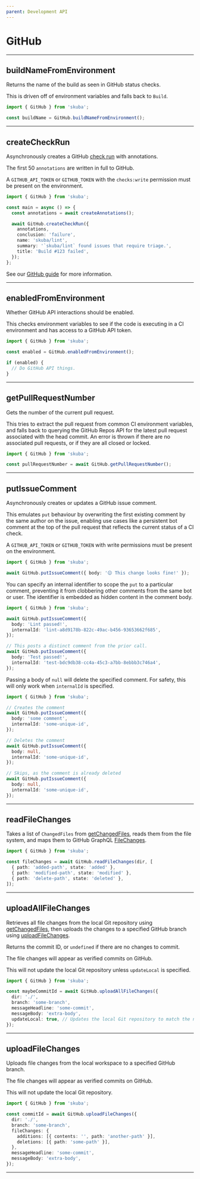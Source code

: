 ```yaml
---
parent: Development API
---
```


# GitHub

---

## buildNameFromEnvironment

Returns the name of the build as seen in GitHub status checks.

This is driven off of environment variables and falls back to `Build`.

```typescript
import { GitHub } from 'skuba';

const buildName = GitHub.buildNameFromEnvironment();
```

---

## createCheckRun

Asynchronously creates a GitHub [check run] with annotations.

The first 50 `annotations` are written in full to GitHub.

A `GITHUB_API_TOKEN` or `GITHUB_TOKEN` with the `checks:write` permission must be present on the environment.

```typescript
import { GitHub } from 'skuba';

const main = async () => {
  const annotations = await createAnnotations();

  await GitHub.createCheckRun({
    annotations,
    conclusion: 'failure',
    name: 'skuba/lint',
    summary: '`skuba/lint` found issues that require triage.',
    title: 'Build #123 failed',
  });
};
```

See our [GitHub guide] for more information.

---

## enabledFromEnvironment

Whether GitHub API interactions should be enabled.

This checks environment variables to see if the code is executing in a CI
environment and has access to a GitHub API token.

```typescript
import { GitHub } from 'skuba';

const enabled = GitHub.enabledFromEnvironment();

if (enabled) {
  // Do GitHub API things.
}
```

---

## getPullRequestNumber

Gets the number of the current pull request.

This tries to extract the pull request from common CI environment variables,
and falls back to querying the GitHub Repos API for the latest pull request associated with the head commit.
An error is thrown if there are no associated pull requests, or if they are all closed or locked.

```typescript
import { GitHub } from 'skuba';

const pullRequestNumber = await GitHub.getPullRequestNumber();
```

---

## putIssueComment

Asynchronously creates or updates a GitHub issue comment.

This emulates `put` behaviour by overwriting the first existing comment by the same author on the issue,
enabling use cases like a persistent bot comment at the top of the pull request that reflects the current status of a CI check.

A `GITHUB_API_TOKEN` or `GITHUB_TOKEN` with write permissions must be present on the environment.

```typescript
import { GitHub } from 'skuba';

await GitHub.putIssueComment({ body: '😌 This change looks fine!' });
```

You can specify an internal identifier to scope the `put` to a particular comment,
preventing it from clobbering other comments from the same bot or user.
The identifier is embedded as hidden content in the comment body.

```typescript
import { GitHub } from 'skuba';

await GitHub.putIssueComment({
  body: 'Lint passed!',
  internalId: 'lint-a8d9178b-822c-49ac-b456-93653662f685',
});

// This posts a distinct comment from the prior call.
await GitHub.putIssueComment({
  body: 'Test passed!',
  internalId: 'test-bdc9db38-cc4a-45c3-a7bb-8ebbb3c746a4',
});
```

Passing a body of `null` will delete the specified comment.
For safety, this will only work when `internalId` is specified.

```typescript
import { GitHub } from 'skuba';

// Creates the comment
await GitHub.putIssueComment({
  body: 'some comment',
  internalId: 'some-unique-id',
});

// Deletes the comment
await GitHub.putIssueComment({
  body: null,
  internalId: 'some-unique-id',
});

// Skips, as the comment is already deleted
await GitHub.putIssueComment({
  body: null,
  internalId: 'some-unique-id',
});
```

---

## readFileChanges

Takes a list of `ChangedFiles` from [getChangedFiles],
reads them from the file system,
and maps them to GitHub GraphQL [FileChanges].

```typescript
import { GitHub } from 'skuba';

const fileChanges = await GitHub.readFileChanges(dir, [
  { path: 'added-path', state: 'added' },
  { path: 'modified-path', state: 'modified' },
  { path: 'delete-path', state: 'deleted' },
]);
```

---

## uploadAllFileChanges

Retrieves all file changes from the local Git repository using [getChangedFiles],
then uploads the changes to a specified GitHub branch using [uploadFileChanges](#uploadfilechanges).

Returns the commit ID, or `undefined` if there are no changes to commit.

The file changes will appear as verified commits on GitHub.

This will not update the local Git repository unless `updateLocal` is specified.

```typescript
import { GitHub } from 'skuba';

const maybeCommitId = await GitHub.uploadAllFileChanges({
  dir: './',
  branch: 'some-branch',
  messageHeadline: 'some-commit',
  messageBody: 'extra-body',
  updateLocal: true, // Updates the local Git repository to match the new remote branch state
});
```

---

## uploadFileChanges

Uploads file changes from the local workspace to a specified GitHub branch.

The file changes will appear as verified commits on GitHub.

This will not update the local Git repository.

```typescript
import { GitHub } from 'skuba';

const commitId = await GitHub.uploadFileChanges({
  dir: './',
  branch: 'some-branch',
  fileChanges: {
    additions: [{ contents: '', path: 'another-path' }],
    deletions: [{ path: 'some-path' }],
  },
  messageHeadline: 'some-commit',
  messageBody: 'extra-body',
});
```

---

[check run]: https://docs.github.com/en/rest/reference/checks#runs
[filechanges]: https://docs.github.com/en/graphql/reference/input-objects#filechanges
[getchangedfiles]: ./git.md#getchangedfiles
[github guide]: ../deep-dives/github.md
